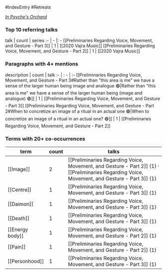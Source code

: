 #IndexEntry #Retreats

[_In Psyche's Orchard_](https://dharmaseed.org/retreats/4513/)

### Top 10 referring talks
talk | count | series
:- | - |: -
[[Preliminaries Regarding Voice, Movement, and Gesture - Part 3]] | 1 | [[2020 Vajra Music]]
[[Preliminaries Regarding Voice, Movement, and Gesture - Part 2]] | 1 | [[2020 Vajra Music]]

### Paragraphs with 4+ mentions
description | count | talk
:- | : - | :-
[[Preliminaries Regarding Voice, Movement, and Gesture - Part 3#Rather than "this area is me" we have a sense of the larger human being image and analogue 🟢\|Rather than "this area is me" we have a sense of the larger human being (image and analogue) 🟢]] | 1 | [[Preliminaries Regarding Voice, Movement, and Gesture - Part 3]]
[[Preliminaries Regarding Voice, Movement, and Gesture - Part 2#When to concretize an image of a ritual in an actual one 🟢\|When to concretize an image of a ritual in an actual one? 🟢]] | 1 | [[Preliminaries Regarding Voice, Movement, and Gesture - Part 2]]

### Terms with 20+ co-occurrences
term | count | talks
-|-|-
[[Image]] | 2 | <span class="counts">[[Preliminaries Regarding Voice, Movement, and Gesture - Part 2]] (1) · [[Preliminaries Regarding Voice, Movement, and Gesture - Part 3]] (1)</span> 
[[Centre]] | 1 | <span class="counts">[[Preliminaries Regarding Voice, Movement, and Gesture - Part 3]] (1)</span> 
[[Daimon]] | 1 | <span class="counts">[[Preliminaries Regarding Voice, Movement, and Gesture - Part 3]] (1)</span> 
[[Death]] | 1 | <span class="counts">[[Preliminaries Regarding Voice, Movement, and Gesture - Part 3]] (1)</span> 
[[Energy body]] | 1 | <span class="counts">[[Preliminaries Regarding Voice, Movement, and Gesture - Part 2]] (1)</span> 
[[Pain]] | 1 | <span class="counts">[[Preliminaries Regarding Voice, Movement, and Gesture - Part 2]] (1)</span> 
[[Personhood]] | 1 | <span class="counts">[[Preliminaries Regarding Voice, Movement, and Gesture - Part 3]] (1)</span> 

